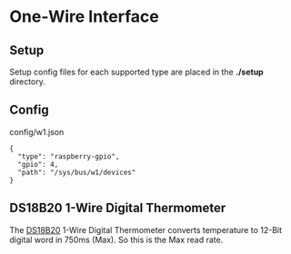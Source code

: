 # One-Wire Interface

## Setup

Setup config files for each supported type are placed in the **./setup** directory.

## Config

config/w1.json
```
{
  "type": "raspberry-gpio",
  "gpio": 4,
  "path": "/sys/bus/w1/devices"
}
```

## DS18B20 1-Wire Digital Thermometer

The [DS18B20](http://www.maximintegrated.com/datasheet/index.mvp/id/2812) 1-Wire Digital Thermometer converts temperature to 12-Bit digital word in 750ms (Max). So this is the Max read rate.
